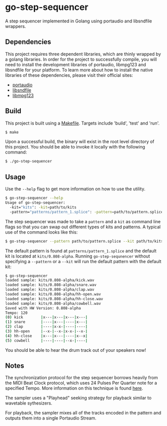 # go-step-sequencer

A step sequencer implemented in Golang using portaudio and libsndfile wrappers.

## Dependencies

This project requires three dependent libraries, which are thinly wrapped by a golang libraries.  In order for the project to successfully compile, you will need to install the development libraries of portaudio, libmpg123 and libsndfile for your platform. To learn more about how to install the native libraries of these dependencies, please visit their official sites:

  - [portaudio](http://www.portaudio.com/)
  - [libsndfile](http://mega-nerd.com/libsndfile/)
  - [libmpg123](http://www.mpg123.org/index.shtml)

## Build

This project is built using a [Makefile](./Makefile). Targets include 'build', 'test' and 'run'.

```bash
$ make
```

Upon a successful build, the binary will exist in the root level directory of this project.  You should be able to invoke it locally with the following command:

```bash
$ ./go-step-sequencer
```

## Usage

Use the `--help` flag to get more information on how to use the utility.

```bash
$ go-step-sequencer --help
Usage of go-step-sequencer:
  -kit="kits": -kit=path/to/kits
  -pattern="patterns/pattern_1.splice": -pattern=path/to/pattern.splice
```

The step sequencer was made to take a `pattern` and a `kit` as command line flags so that you can swap out different types of kits and patterns.  A typical use of the command looks like this:

```bash
$ go-step-sequencer --pattern path/to/pattern.splice --kit path/to/kits
```

The default pattern is found at `patterns/pattern_1.splice` and the default kit is located at `kits/0.808-alpha`.  Running `go-step-sequnencer` without specifying a `--pattern` or a `--kit` will run the default pattern with the default kit:   

```bash
$ go-step-sequencer
loaded sample: kits/0.808-alpha/kick.wav
loaded sample: kits/0.808-alpha/snare.wav
loaded sample: kits/0.808-alpha/clap.wav
loaded sample: kits/0.808-alpha/hh-open.wav
loaded sample: kits/0.808-alpha/hh-close.wav
loaded sample: kits/0.808-alpha/cowbell.wav
Saved with HW Version: 0.808-alpha
Tempo: 120
(0) kick        |x---|x---|x---|x---|
(1) snare       |----|x---|----|x---|
(2) clap        |----|x-x-|----|----|
(3) hh-open     |--x-|--x-|x-x-|--x-|
(4) hh-close    |x---|x---|----|x--x|
(5) cowbell     |----|----|--x-|----|
```

You should be able to hear the drum track out of your speakers now!

## Notes

The synchronization protocol for the step sequencer borrows heavily from the MIDI Beat Clock protocol, which uses 24 Pulses Per Quarter note for a specified Tempo.  More information on this technique is found [here](http://www.blitter.com/~russtopia/MIDI/~jglatt/tech/midispec/seq.htm).

The sampler uses a "Playhead" seeking strategy for playback similar to wavetable sythesizers.

For playback, the sampler mixes all of the tracks encoded in the pattern and outputs them into a single Portaudio Stream.
